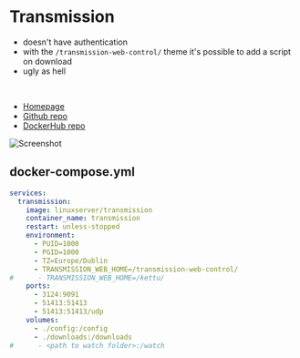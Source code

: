 # Transmission
- doesn't have authentication
- with the `/transmission-web-control/` theme it's possible to add a script on download
- ugly as hell

<br>

- [Homepage](https://transmissionbt.com/)
- [Github repo](https://github.com/transmission/transmission)
- [DockerHub repo](https://hub.docker.com/r/linuxserver/transmission)

![Screenshot](transmission.jpg)


## docker-compose.yml
```yml
services:
  transmission:
    image: linuxserver/transmission
    container_name: transmission
    restart: unless-stopped
    environment:
      - PUID=1000
      - PGID=1000
      - TZ=Europe/Dublin
      - TRANSMISSION_WEB_HOME=/transmission-web-control/
#      - TRANSMISSION_WEB_HOME=/kettu/
    ports:
      - 3124:9091
      - 51413:51413
      - 51413:51413/udp
    volumes:
      - ./config:/config
      - ./downloads:/downloads
#      - <path to watch folder>:/watch
```
